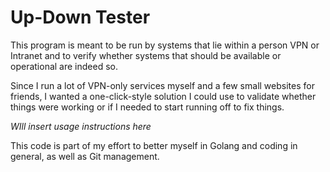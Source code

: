 # Up-Down Tester

This program is meant to be run by systems that lie within a person VPN or Intranet and to verify whether systems that should be available or operational are indeed so.

Since I run a lot of VPN-only services myself and a few small websites for friends, I wanted a one-click-style solution I could use to validate whether things were working or if I needed to start running off to fix things.

*WIll insert usage instructions here*


This code is part of my effort to better myself in Golang and coding in general, as well as Git management.

